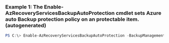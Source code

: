 ### Example 1: The Enable-AzRecoveryServicesBackupAutoProtection cmdlet sets Azure auto Backup protection policy on an protectable item. (autogenerated)
```powershell
PS C:\> Enable-AzRecoveryServicesBackupAutoProtection -BackupManagementType AzureVM -InputItem {InputItem} -Policy $Pol -VaultId $vault.ID -WorkloadType AzureVM
```

